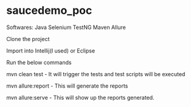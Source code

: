 # saucedemo_poc

Softwares:
Java
Selenium
TestNG
Maven
Allure

Clone the project

Import into Intellij(I used) or Eclipse

Run the below commands

mvn clean test - It will trigger the tests and test scripts will be executed

mvn allure:report - This will generate the reports

mvn allure:serve - This will show up the reports generated.

